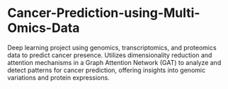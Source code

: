 # Cancer-Prediction-using-Multi-Omics-Data
Deep learning project using genomics, transcriptomics, and proteomics data to predict cancer presence. Utilizes dimensionality reduction and attention mechanisms in a Graph Attention Network (GAT) to analyze and detect patterns for cancer prediction, offering insights into genomic variations and protein expressions.
